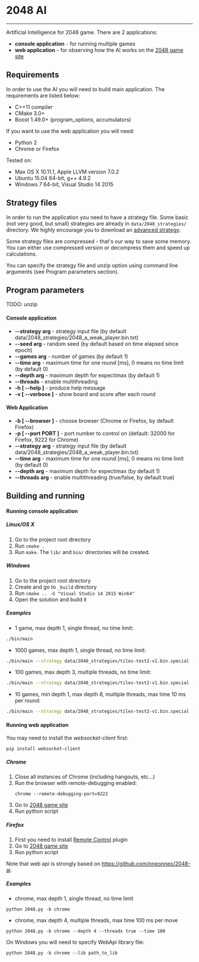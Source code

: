 # 2048 AI #
-----------------------

Artificial Intelligence for 2048 game. There are 2 applications:

* **console application** - for running multiple games
* **web application** - for observing how the AI works on the [2048 game site](http://gabrielecirulli.github.io/2048/)

## Requirements ##

In order to use the AI you will need to build main application. The requirements are listed below:

* C++11 compiler
* CMake 3.0+
* Boost 1.49.0+ (program_options, accumulators)

If you want to use the web application you will need:

* Python 2
* Chrome or Firefox

Tested on:

* Max OS X 10.11.1, Apple LLVM version 7.0.2
* Ubuntu 15.04 64-bit, g++ 4.9.2
* Windows 7 64-bit, Visual Studio 14 2015

## Strategy files ##

In order to run the application you need to have a strategy file. Some basic (not very good, but small) strategies are already in ```data/2048_strategies/``` directory. We highly encourage you to download an [advanced strategy](http://www.cs.put.poznan.pl/wjaskowski/tmp/tiles-test2-v1.bin.special).

Some strategy files are compressed - that's our way to save some memory. You can either use compressed version or decompress them and speed up calculations.

You can specify the strategy file and unzip option using command line arguments (see Program parameters section).

## Program parameters ##

TODO: unzip

#### Console application ####

+ **--strategy arg** - strategy input file (by default data/2048_strategies/2048_a_weak_player.bin.txt)
+ **--seed arg** - random seed (by default based on time elapsed since epoch)
+ **--games arg** - number of games (by default 1)
+ **--time arg** - maximum time for one round [ms], 0 means no time limit (by default 0)
+ **--depth arg** - maximum depth for expectimax (by default 1)
+ **--threads** - enable multithreading
+ **-h [ --help ]** - produce help message
+ **-v [ --verbose ]** - show board and score after each round

#### Web Application ####

+ **-b [ --browser ]** - choose browser (Chrome or Firefox, by default Firefox)
+ **-p [ --port PORT ]** - port number to control on (default: 32000 for Firefox, 9222 for Chrome)
+ **--strategy arg** - strategy input file (by default data/2048_strategies/2048_a_weak_player.bin.txt)
+ **--time arg** - maximum time for one round [ms], 0 means no time limit (by default 0)
+ **--depth arg** - maximum depth for expectimax (by default 1)
+ **--threads arg** - enable multithreading (true/false, by default true)

## Building and running ##

#### Running console application ####

##### Linux/OS X #####

1. Go to the project root directory
2. Run ```cmake .```
3. Run ```make```. The ```lib/``` and ```bin/``` directories will be created.

##### Windows #####

1. Go to the project root directory
2. Create and go to ```_build``` directory
3. Run ```cmake .. -G "Visual Studio 14 2015 Win64"```
4. Open the solution and build it

##### Examples #####

* 1 game, max depth 1, single thread, no time limit:
```bash
./bin/main
```
* 1000 games, max depth 1, single thread, no time limit:
```bash
./bin/main --strategy data/2048_strategies/tiles-test2-v1.bin.special --games 1000 --depth 1
```
* 100 games, max depth 3, multiple threads, no time limit:
```bash
./bin/main --strategy data/2048_strategies/tiles-test2-v1.bin.special --games 100 --depth 3 --threads
```
* 10 games, min depth 1, max depth 8, multiple threads, max time 10 ms per round:
```bash
./bin/main --strategy data/2048_strategies/tiles-test2-v1.bin.special --games 8 --depth 8 --time 10 --threads
```

#### Running web application ####

You may need to install the *websocket-client* first:
```
pip install websocket-client
```

##### Chrome #####

1. Close all instances of Chrome (including hangouts, etc...)
2. Run the browser with remote-debugging enabled:
    ```
    chrome --remote-debugging-port=9222
    ```
3. Go to [2048 game site](http://gabrielecirulli.github.io/2048/)
4. Run python script

##### Firefox #####

1. First you need to install [Remote Control](https://addons.mozilla.org/pl/firefox/addon/remote-control/) plugin
2. Go to [2048 game site](http://gabrielecirulli.github.io/2048/)
3. Run python script

Note that web api is strongly based on https://github.com/nneonneo/2048-ai.

##### Examples #####

* chrome, max depth 1, single thread, no time limit
```
python 2048.py -b chrome
```

* chrome, max depth 4, multiple threads, max time 100 ms per move
```
python 2048.py -b chrome --depth 4 --threads true --time 100
```

On Windows you will need to specify WebApi library file:
```
python 2048.py -b chrome --lib path_to_lib
```